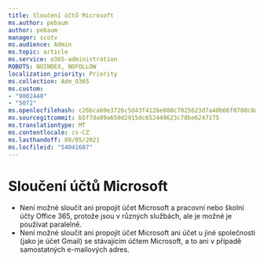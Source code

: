 ```yaml
---
title: Sloučení účtů Microsoft
ms.author: pebaum
author: pebaum
manager: scotv
ms.audience: Admin
ms.topic: article
ms.service: o365-administration
ROBOTS: NOINDEX, NOFOLLOW
localization_priority: Priority
ms.collection: Adm_O365
ms.custom:
- "9002448"
- "5072"
ms.openlocfilehash: c26bcab9e3726c5d43f4126e088c7025623d7a40b66f0700c8d5e7edf1261986
ms.sourcegitcommit: b5f7da89a650d2915dc652449623c78be6247175
ms.translationtype: MT
ms.contentlocale: cs-CZ
ms.lasthandoff: 08/05/2021
ms.locfileid: "54041687"
---
```

# <a name="merge-microsoft-accounts"></a>Sloučení účtů Microsoft

- Není možné sloučit ani propojit účet Microsoft a pracovní nebo školní účty Office 365, protože jsou v různých službách, ale je možné je používat paralelně.
- Není možné sloučit ani propojit účet Microsoft ani účet u jiné společnosti (jako je účet Gmail) se stávajícím účtem Microsoft, a to ani v případě samostatných e-mailových adres.
